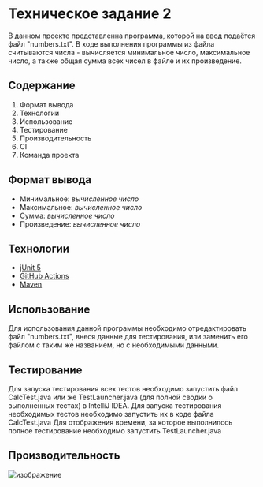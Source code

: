 # Техническое задание 2
В данном проекте представленна программа, которой на ввод подаётся файл "numbers.txt". В ходе выполнения программы из файла считываются числа - вычисляется минимальное число, максимальное число, а также общая сумма всех чисел в файле и их произведение.
## Содержание
1. Формат вывода
2. Технологии
3. Использование
4. Тестирование
5. Производительность
6. CI
7. Команда проекта
## Формат вывода
- Минимальное: _вычисленное число_
- Максимальное: _вычисленное число_
- Сумма: _вычисленное число_
- Произведение: _вычисленное число_
## Технологии
* [jUnit 5](https://junit.org/junit5/)
* [GitHub Actions](https://github.com/features/actions)
* [Maven](https://maven.apache.org/)
## Использование
Для использования данной программы необходимо отредактировать файл "numbers.txt", внеся данные для тестирования, или заменить его файлом с таким же названием, но с необходимыми данными.
## Тестирование
Для запуска тестирования всех тестов необходимо запустить файл CalcTest.java или же TestLauncher.java (для полной сводки о выполненных тестах) в IntelliJ IDEA.
Для запуска тестирования необходимых тестов необходимо запустить их в коде файла CalcTest.java
Для отображения времени, за которое выполнилось полное тестирование необходимо запустить TestLauncher.java
## Производительность
![изображение](https://github.com/SaptanMK/TZ/assets/44113657/700f0d08-2396-4086-860f-7a16fdefb81f)

